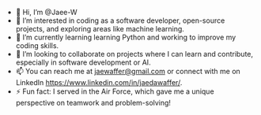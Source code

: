 - 👋 Hi, I’m @Jaee-W
- 👀 I’m interested in coding as a software developer, open-source projects, and exploring areas like machine learning.
- 🌱 I’m currently learning learning Python and working to improve my coding skills.
- 💞️ I’m looking to collaborate on projects where I can learn and contribute, especially in software development or AI.
- 📫 You can reach me at jaewaffer@gmail.com or connect with me on LinkedIn https://www.linkedin.com/in/jaedawaffer/. 
- ⚡ Fun fact: I served in the Air Force, which gave me a unique perspective on teamwork and problem-solving!

<!---
Jaee-W/Jaee-W is a ✨ special ✨ repository because its `README.md` (this file) appears on your GitHub profile.
You can click the Preview link to take a look at your changes.
--->
